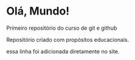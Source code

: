 # Olá, Mundo!
 Primeiro repositório do curso de git e github

Repositório criado com propósitos educacionais.

essa linha foi adicionada diretamente no site.
